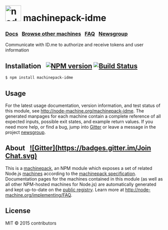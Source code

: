 
<h1>
  <a href="http://node-machine.org" title="Node-Machine public registry"><img alt="node-machine logo" title="Node-Machine Project" src="http://node-machine.org/images/machine-anthropomorph-for-white-bg.png" width="50" /></a>
  machinepack-idme
</h1>

### [Docs](http://node-machine.org/machinepack-idme) &nbsp; [Browse other machines](http://node-machine.org/machinepacks) &nbsp;  [FAQ](http://node-machine.org/implementing/FAQ)  &nbsp;  [Newsgroup](https://groups.google.com/forum/?hl=en#!forum/node-machine)

Communicate with ID.me to authorize and receive tokens and user information


## Installation &nbsp; [![NPM version](https://badge.fury.io/js/machinepack-idme.svg)](http://badge.fury.io/js/machinepack-idme) [![Build Status](https://travis-ci.org/mikermcneil/machinepack-idme.png?branch=master)](https://travis-ci.org/mikermcneil/machinepack-idme)

```sh
$ npm install machinepack-idme
```

## Usage

For the latest usage documentation, version information, and test status of this module, see <a href="http://node-machine.org/machinepack-idme" title="Communicate with ID.me to authorize and receive tokens and user information (for node.js)">http://node-machine.org/machinepack-idme</a>.  The generated manpages for each machine contain a complete reference of all expected inputs, possible exit states, and example return values.  If you need more help, or find a bug, jump into [Gitter](https://gitter.im/node-machine/general) or leave a message in the project [newsgroup](https://groups.google.com/forum/?hl=en#!forum/node-machine).

## About  &nbsp; [![Gitter](https://badges.gitter.im/Join Chat.svg)](https://gitter.im/node-machine/general?utm_source=badge&utm_medium=badge&utm_campaign=pr-badge&utm_content=badge)

This is a [machinepack](http://node-machine.org/machinepacks), an NPM module which exposes a set of related Node.js [machines](http://node-machine.org/spec/machine) according to the [machinepack specification](http://node-machine.org/spec/machinepack).
Documentation pages for the machines contained in this module (as well as all other NPM-hosted machines for Node.js) are automatically generated and kept up-to-date on the <a href="http://node-machine.org" title="Public machine registry for Node.js">public registry</a>.
Learn more at <a href="http://node-machine.org/implementing/FAQ" title="Machine Project FAQ (for implementors)">http://node-machine.org/implementing/FAQ</a>.

## License

MIT &copy; 2015 contributors

